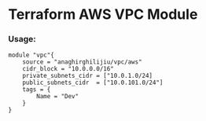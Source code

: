 # Terraform AWS VPC Module

### Usage:
```
module "vpc"{
    source = "anaghirghilijiu/vpc/aws"
    cidr_block = "10.0.0.0/16"
    private_subnets_cidr = ["10.0.1.0/24]
    public_subnets_cidr  = ["10.0.101.0/24"]
    tags = {
        Name = "Dev"
    }
}
```